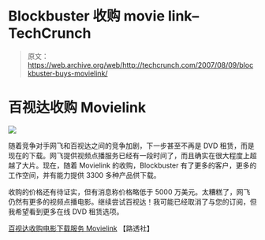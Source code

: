# Blockbuster 收购 movie link–TechCrunch

> 原文：<https://web.archive.org/web/http://techcrunch.com/2007/08/09/blockbuster-buys-movielink/>

# 百视达收购 Movielink

![](img/36a47373da094beb1fa98650a6b8b50b.png)

随着竞争对手网飞和百视达之间的竞争加剧，下一步甚至不再是 DVD 租赁，而是现在的下载。网飞提供视频点播服务已经有一段时间了，而且确实在很大程度上超越了大片。现在，随着 Movielink 的收购，Blockbuster 有了更多的客户，更多的工作空间，并有能力提供 3300 多种产品供下载。

收购的价格还有待证实，但有消息称价格略低于 5000 万美元。太糟糕了，网飞仍然有更多的视频点播电影。继续尝试百视达！我可能已经取消了与您的订阅，但我希望看到更多在线 DVD 租赁选项。

[百视达收购电影下载服务 Movielink](https://web.archive.org/web/20210119131248/http://www.reuters.com/article/innovationNews/idUSWEN028820070809?pageNumber=1) 【路透社】